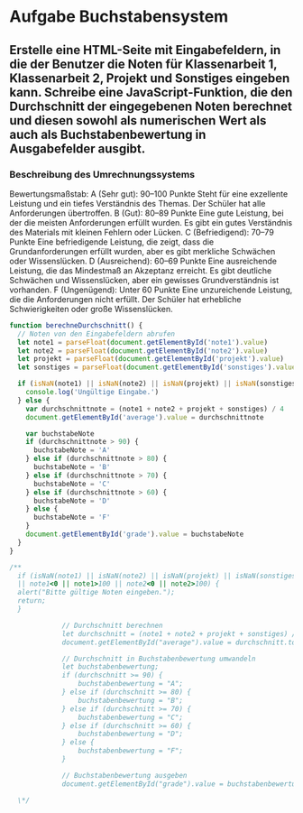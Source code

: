 # Aufgabe Buchstabensystem

## Erstelle eine HTML-Seite mit Eingabefeldern, in die der Benutzer die Noten für Klassenarbeit 1, Klassenarbeit 2, Projekt und Sonstiges eingeben kann. Schreibe eine JavaScript-Funktion, die den Durchschnitt der eingegebenen Noten berechnet und diesen sowohl als numerischen Wert als auch als Buchstabenbewertung in Ausgabefelder ausgibt.

### Beschreibung des Umrechnungssystems

Bewertungsmaßstab:
A (Sehr gut): 90–100 Punkte
Steht für eine exzellente Leistung und ein tiefes Verständnis des Themas. Der Schüler hat alle Anforderungen übertroffen.
B (Gut): 80–89 Punkte
Eine gute Leistung, bei der die meisten Anforderungen erfüllt wurden. Es gibt ein gutes Verständnis des Materials mit kleinen Fehlern oder Lücken.
C (Befriedigend): 70–79 Punkte
Eine befriedigende Leistung, die zeigt, dass die Grundanforderungen erfüllt wurden, aber es gibt merkliche Schwächen oder Wissenslücken.
D (Ausreichend): 60–69 Punkte
Eine ausreichende Leistung, die das Mindestmaß an Akzeptanz erreicht. Es gibt deutliche Schwächen und Wissenslücken, aber ein gewisses Grundverständnis ist vorhanden.
F (Ungenügend): Unter 60 Punkte
Eine unzureichende Leistung, die die Anforderungen nicht erfüllt. Der Schüler hat erhebliche Schwierigkeiten oder große Wissenslücken.

```js
function berechneDurchschnitt() {
  // Noten von den Eingabefeldern abrufen
  let note1 = parseFloat(document.getElementById('note1').value)
  let note2 = parseFloat(document.getElementById('note2').value)
  let projekt = parseFloat(document.getElementById('projekt').value)
  let sonstiges = parseFloat(document.getElementById('sonstiges').value)

  if (isNaN(note1) || isNaN(note2) || isNaN(projekt) || isNaN(sonstiges)) {
    console.log('Ungültige Eingabe.')
  } else {
    var durchschnittnote = (note1 + note2 + projekt + sonstiges) / 4
    document.getElementById('average').value = durchschnittnote

    var buchstabeNote
    if (durchschnittnote > 90) {
      buchstabeNote = 'A'
    } else if (durchschnittnote > 80) {
      buchstabeNote = 'B'
    } else if (durchschnittnote > 70) {
      buchstabeNote = 'C'
    } else if (durchschnittnote > 60) {
      buchstabeNote = 'D'
    } else {
      buchstabeNote = 'F'
    }
    document.getElementById('grade').value = buchstabeNote
  }
}

/** 
  if (isNaN(note1) || isNaN(note2) || isNaN(projekt) || isNaN(sonstiges)
  || note1<0 || note1>100 || note2<0 || note2>100) {
  alert("Bitte gültige Noten eingeben.");
  return;
  }

             // Durchschnitt berechnen
             let durchschnitt = (note1 + note2 + projekt + sonstiges) / 4;
             document.getElementById("average").value = durchschnitt.toFixed(2);

             // Durchschnitt in Buchstabenbewertung umwandeln
             let buchstabenbewertung;
             if (durchschnitt >= 90) {
                 buchstabenbewertung = "A";
             } else if (durchschnitt >= 80) {
                 buchstabenbewertung = "B";
             } else if (durchschnitt >= 70) {
                 buchstabenbewertung = "C";
             } else if (durchschnitt >= 60) {
                 buchstabenbewertung = "D";
             } else {
                 buchstabenbewertung = "F";
             }

             // Buchstabenbewertung ausgeben
             document.getElementById("grade").value = buchstabenbewertung;

  \*/
```


